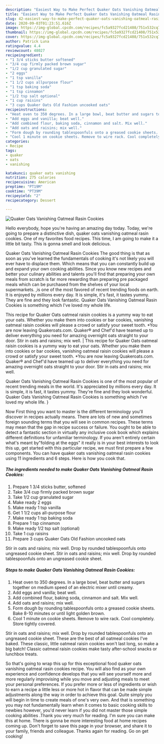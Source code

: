 ```yaml
---
description: "Easiest Way to Make Perfect Quaker Oats Vanishing Oatmeal Rasin Cookies"
title: "Easiest Way to Make Perfect Quaker Oats Vanishing Oatmeal Rasin Cookies"
slug: 42-easiest-way-to-make-perfect-quaker-oats-vanishing-oatmeal-rasin-cookies
date: 2020-09-03T01:23:51.616Z
image: https://img-global.cpcdn.com/recipes/fc5a9327fcd21408/751x532cq70/quaker-oats-vanishing-oatmeal-rasin-cookies-recipe-main-photo.jpg
thumbnail: https://img-global.cpcdn.com/recipes/fc5a9327fcd21408/751x532cq70/quaker-oats-vanishing-oatmeal-rasin-cookies-recipe-main-photo.jpg
cover: https://img-global.cpcdn.com/recipes/fc5a9327fcd21408/751x532cq70/quaker-oats-vanishing-oatmeal-rasin-cookies-recipe-main-photo.jpg
author: Patrick Luna
ratingvalue: 4.4
reviewcount: 48027
recipeingredient:
- "1 3/4 sticks butter softened"
- "3/4 cup firmly packed brown sugar"
- "1/2 cup granulated sugar"
- "2 eggs"
- "1 tsp vanilla"
- "1 1/2 cups allpurpose flour"
- "1 tsp baking soda"
- "1 tsp cinnamon"
- "1/2 tsp salt optional"
- "1 cup raisins"
- "3 cups Quaker Oats Old Fashion uncooked oats"
recipeinstructions:
- "Heat oven to 350 degrees. In a large bowl, beat butter and sugars together on medium speed of an electric mixer until creamy."
- "Add eggs and vanilla; beat well."
- "Add combined flour, baking soda, cinnamon and salt. Mix well."
- "Add oats and raisins; mix well."
- "Form dough by rounding tablespoonfuls onto a greased cookie sheets. Bake 8-10 minutes or until light golden brown."
- "Cool 1 minute on cookie sheets. Remove to wire rack. Cool completely. Store tightly covered."
categories:
- Recipe
tags:
- quaker
- oats
- vanishing

katakunci: quaker oats vanishing 
nutrition: 275 calories
recipecuisine: American
preptime: "PT19M"
cooktime: "PT39M"
recipeyield: "2"
recipecategory: Dessert

---
```



![Quaker Oats Vanishing Oatmeal Rasin Cookies](https://img-global.cpcdn.com/recipes/fc5a9327fcd21408/751x532cq70/quaker-oats-vanishing-oatmeal-rasin-cookies-recipe-main-photo.jpg)

Hello everybody, hope you're having an amazing day today. Today, we're going to prepare a distinctive dish, quaker oats vanishing oatmeal rasin cookies. One of my favorites food recipes. This time, I am going to make it a little bit tasty. This is gonna smell and look delicious.

Quaker Oats Vanishing Oatmeal Rasin Cookies The good thing is that as soon as you've learned the fundamentals of cooking it's not likely you will ever have to displace them. Which means that you can constantly build up and expand your own cooking abilities. Since you know new recipes and better your culinary abilities and talents you'll find that preparing your own meals from scratch is far more rewarding than preparing pre packaged meals which can be purchased from the shelves of your local supermarkets.
,is one of the most favored of recent trending foods on earth. It is enjoyed by millions every day. It is simple, it's fast, it tastes yummy. They are fine and they look fantastic. Quaker Oats Vanishing Oatmeal Rasin Cookies is something which I've loved my whole life.

This recipe for Quaker Oats oatmeal raisin cookies is a yummy way to eat your oats. Whether you make them into cookies or bar cookies, vanishing oatmeal raisin cookies will please a crowd or satisfy your sweet tooth. *You are now leaving Quakeroats.com. Quaker® and Chef&#39;d have teamed up to deliver everything you need for amazing overnight oats straight to your door. Stir in oats and raisins; mix well.
|
This recipe for Quaker Oats oatmeal raisin cookies is a yummy way to eat your oats. Whether you make them into cookies or bar cookies, vanishing oatmeal raisin cookies will please a crowd or satisfy your sweet tooth. *You are now leaving Quakeroats.com. Quaker® and Chef&#39;d have teamed up to deliver everything you need for amazing overnight oats straight to your door. Stir in oats and raisins; mix well.

Quaker Oats Vanishing Oatmeal Rasin Cookies is one of the most popular of recent trending meals in the world. It's appreciated by millions every day. It is simple, it is fast, it tastes yummy. They're fine and they look wonderful. Quaker Oats Vanishing Oatmeal Rasin Cookies is something which I've loved my whole life.
}

Now First thing you want to master is the different terminology you'll discover in recipes actually means. There are lots of new and sometimes foreign sounding terms that you will see in common recipes. These terms may mean that the gap in recipe success or failure. You ought to be able to detect a fantastic section in virtually any inclusive cook book which explains different definitions for unfamiliar terminology. If you aren't entirely certain what's meant by"folding at the eggs" it really is in your best interests to look this up,
get started with this particular recipe, we must first prepare a few components. You can have quaker oats vanishing oatmeal rasin cookies using 11 ingredients and 6 steps. Here is how you cook that.

<!--inarticleads1-->

##### The ingredients needed to make Quaker Oats Vanishing Oatmeal Rasin Cookies:

1. Prepare 1 3/4 sticks butter, softened
1. Take 3/4 cup firmly packed brown sugar
1. Take 1/2 cup granulated sugar
1. Make ready 2 eggs
1. Make ready 1 tsp vanilla
1. Get 1 1/2 cups all-purpose flour
1. Make ready 1 tsp baking soda
1. Prepare 1 tsp cinnamon
1. Make ready 1/2 tsp salt (optional)
1. Take 1 cup raisins
1. Prepare 3 cups Quaker Oats Old Fashion uncooked oats


Stir in oats and raisins; mix well. Drop by rounded tablespoonfuls onto ungreased cookie sheet. Stir in oats and raisins; mix well. Drop by rounded tablespoonfuls onto an ungreased cookie sheet. 

<!--inarticleads2-->

##### Steps to make Quaker Oats Vanishing Oatmeal Rasin Cookies:

1. Heat oven to 350 degrees. In a large bowl, beat butter and sugars together on medium speed of an electric mixer until creamy.
1. Add eggs and vanilla; beat well.
1. Add combined flour, baking soda, cinnamon and salt. Mix well.
1. Add oats and raisins; mix well.
1. Form dough by rounding tablespoonfuls onto a greased cookie sheets. Bake 8-10 minutes or until light golden brown.
1. Cool 1 minute on cookie sheets. Remove to wire rack. Cool completely. Store tightly covered.


Stir in oats and raisins; mix well. Drop by rounded tablespoonfuls onto an ungreased cookie sheet. These are the best of all oatmeal cookies I&#39;ve baked. These classic, little oatmeal raisin cookies won&#39;t last long, so make a big batch! Classic oatmeal raisin cookies make tasty after-school snacks or lunchbox treats. 

So that's going to wrap this up for this exceptional food quaker oats vanishing oatmeal rasin cookies recipe. You will also find as your own experience and confidence develops that you will see yourself more and more regularly improvising while you move and adjusting meals to meet your personal preferences. If you prefer more or less of ingredients or wish to earn a recipe a little less or more hot in flavor that can be made simple adjustments along the way in order to achieve this goal. Quite simply you will begin in time to create meals of one's very own. And that is something you may not fundamentally learn when it comes to basic cooking skills to newbies however, you'd never learn if you did not master those simple cooking abilities .Thank you very much for reading. I'm sure you can make this at home. There is gonna be more interesting food at home recipes coming up. Don't forget to save this page in your browser, and share it to your family, friends and colleague. Thanks again for reading. Go on get cooking!
